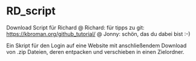 # RD_script
Download Script für Richard
@ Richard: für tipps zu git: https://kbroman.org/github_tutorial/
@ Jonny: schön, das du dabei bist :-)

Ein Skript für den Login auf eine Website mit anschließendem Download von .zip Dateien, deren entpacken und verschieben in einen Zielordner.
